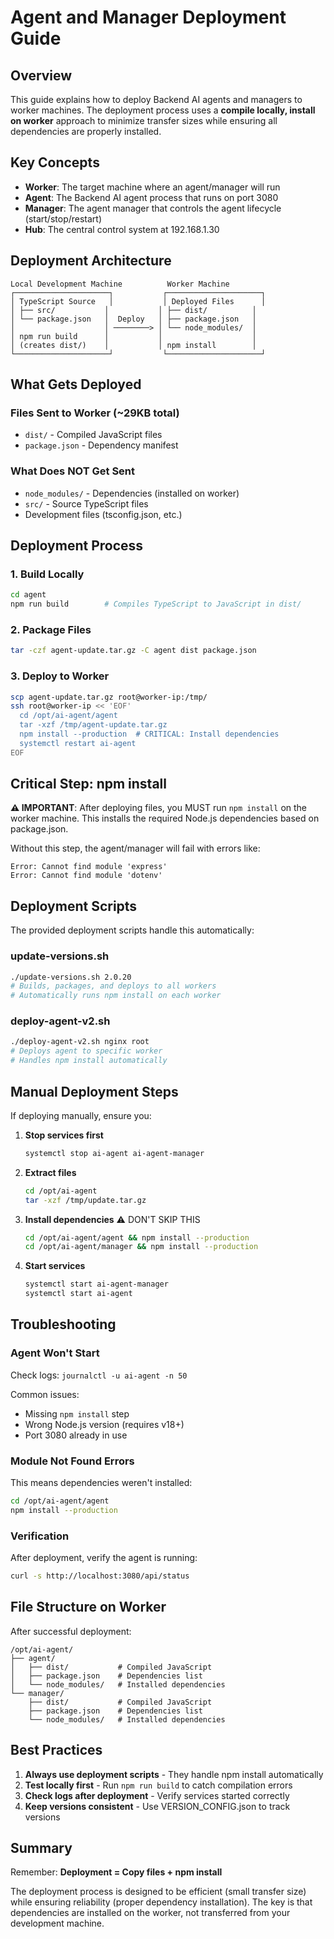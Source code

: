 # Agent and Manager Deployment Guide

## Overview

This guide explains how to deploy Backend AI agents and managers to worker machines. The deployment process uses a **compile locally, install on worker** approach to minimize transfer sizes while ensuring all dependencies are properly installed.

## Key Concepts

- **Worker**: The target machine where an agent/manager will run
- **Agent**: The Backend AI agent process that runs on port 3080
- **Manager**: The agent manager that controls the agent lifecycle (start/stop/restart)
- **Hub**: The central control system at 192.168.1.30

## Deployment Architecture

```
Local Development Machine          Worker Machine
┌─────────────────────┐           ┌─────────────────────┐
│ TypeScript Source   │           │ Deployed Files      │
│ ├── src/           │           │ ├── dist/          │
│ └── package.json   │  Deploy   │ ├── package.json   │
│                    │ ────────> │ └── node_modules/  │
│ npm run build      │           │                    │
│ (creates dist/)    │           │ npm install        │
└─────────────────────┘           └─────────────────────┘
```

## What Gets Deployed

### Files Sent to Worker (~29KB total)
- `dist/` - Compiled JavaScript files
- `package.json` - Dependency manifest

### What Does NOT Get Sent
- `node_modules/` - Dependencies (installed on worker)
- `src/` - Source TypeScript files
- Development files (tsconfig.json, etc.)

## Deployment Process

### 1. Build Locally
```bash
cd agent
npm run build        # Compiles TypeScript to JavaScript in dist/
```

### 2. Package Files
```bash
tar -czf agent-update.tar.gz -C agent dist package.json
```

### 3. Deploy to Worker
```bash
scp agent-update.tar.gz root@worker-ip:/tmp/
ssh root@worker-ip << 'EOF'
  cd /opt/ai-agent/agent
  tar -xzf /tmp/agent-update.tar.gz
  npm install --production  # CRITICAL: Install dependencies
  systemctl restart ai-agent
EOF
```

## Critical Step: npm install

**⚠️ IMPORTANT**: After deploying files, you MUST run `npm install` on the worker machine. This installs the required Node.js dependencies based on package.json.

Without this step, the agent/manager will fail with errors like:
```
Error: Cannot find module 'express'
Error: Cannot find module 'dotenv'
```

## Deployment Scripts

The provided deployment scripts handle this automatically:

### update-versions.sh
```bash
./update-versions.sh 2.0.20
# Builds, packages, and deploys to all workers
# Automatically runs npm install on each worker
```

### deploy-agent-v2.sh
```bash
./deploy-agent-v2.sh nginx root
# Deploys agent to specific worker
# Handles npm install automatically
```

## Manual Deployment Steps

If deploying manually, ensure you:

1. **Stop services first**
   ```bash
   systemctl stop ai-agent ai-agent-manager
   ```

2. **Extract files**
   ```bash
   cd /opt/ai-agent
   tar -xzf /tmp/update.tar.gz
   ```

3. **Install dependencies** ⚠️ DON'T SKIP THIS
   ```bash
   cd /opt/ai-agent/agent && npm install --production
   cd /opt/ai-agent/manager && npm install --production
   ```

4. **Start services**
   ```bash
   systemctl start ai-agent-manager
   systemctl start ai-agent
   ```

## Troubleshooting

### Agent Won't Start
Check logs: `journalctl -u ai-agent -n 50`

Common issues:
- Missing `npm install` step
- Wrong Node.js version (requires v18+)
- Port 3080 already in use

### Module Not Found Errors
This means dependencies weren't installed:
```bash
cd /opt/ai-agent/agent
npm install --production
```

### Verification
After deployment, verify the agent is running:
```bash
curl -s http://localhost:3080/api/status
```

## File Structure on Worker

After successful deployment:
```
/opt/ai-agent/
├── agent/
│   ├── dist/           # Compiled JavaScript
│   ├── package.json    # Dependencies list
│   └── node_modules/   # Installed dependencies
└── manager/
    ├── dist/           # Compiled JavaScript
    ├── package.json    # Dependencies list
    └── node_modules/   # Installed dependencies
```

## Best Practices

1. **Always use deployment scripts** - They handle npm install automatically
2. **Test locally first** - Run `npm run build` to catch compilation errors
3. **Check logs after deployment** - Verify services started correctly
4. **Keep versions consistent** - Use VERSION_CONFIG.json to track versions

## Summary

Remember: **Deployment = Copy files + npm install**

The deployment process is designed to be efficient (small transfer size) while ensuring reliability (proper dependency installation). The key is that dependencies are installed on the worker, not transferred from your development machine.